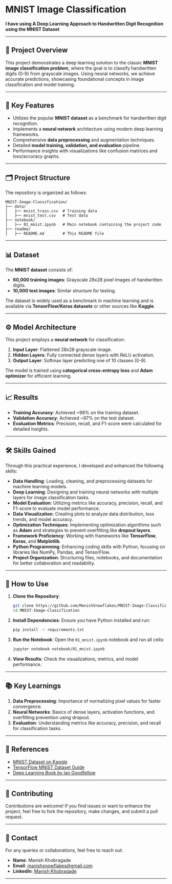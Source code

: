 # **MNIST Image Classification**

**I have using A Deep Learning Approach to Handwritten Digit Recognition using the MNIST Dataset**

---

## **📌 Project Overview**
This project demonstrates a deep learning solution to the classic **MNIST image classification problem**, where the goal is to classify handwritten digits (0-9) from grayscale images. Using neural networks, we achieve accurate predictions, showcasing foundational concepts in image classification and model training.

---

## **🌟 Key Features**
- Utilizes the popular **MNIST dataset** as a benchmark for handwritten digit recognition.
- Implements a **neural network** architecture using modern deep learning frameworks.
- Comprehensive **data preprocessing** and augmentation techniques.
- Detailed **model training, validation, and evaluation** pipeline.
- Performance insights with visualizations like confusion matrices and loss/accuracy graphs.

---

## **🗂 Project Structure**
The repository is organized as follows:

```
MNIST-Image-Classification/
├── data/
│   ├── mnist_train.csv  # Training data
│   ├── mnist_test.csv   # Test data
├── notebook/
│   ├── 01_mnist.ipynb   # Main notebook containing the project code
├── readme/
│   ├── README.md        # This README file
```

---

## **📊 Dataset**
The **MNIST dataset** consists of:
- **60,000 training images**: Grayscale 28x28 pixel images of handwritten digits.
- **10,000 test images**: Similar structure for testing.
  
The dataset is widely used as a benchmark in machine learning and is available via **TensorFlow/Keras datasets** or other sources like **Kaggle**.

---

## **⚙️ Model Architecture**
This project employs a **neural network** for classification:
1. **Input Layer**: Flattened 28x28 grayscale image.
2. **Hidden Layers**: Fully connected dense layers with ReLU activation.
3. **Output Layer**: Softmax layer predicting one of 10 classes (0-9).

The model is trained using **categorical cross-entropy loss** and **Adam optimizer** for efficient learning.

---

## **📈 Results**
- **Training Accuracy**: Achieved ~98% on the training dataset.
- **Validation Accuracy**: Achieved ~97% on the test dataset.
- **Evaluation Metrics**: Precision, recall, and F1-score were calculated for detailed insights.

---

## **🛠️ Skills Gained**
Through this practical experience, I developed and enhanced the following skills:
- **Data Handling**: Loading, cleaning, and preprocessing datasets for machine learning models.
- **Deep Learning**: Designing and training neural networks with multiple layers for image classification tasks.
- **Model Evaluation**: Utilizing metrics like accuracy, precision, recall, and F1-score to evaluate model performance.
- **Data Visualization**: Creating plots to analyze data distribution, loss trends, and model accuracy.
- **Optimization Techniques**: Implementing optimization algorithms such as **Adam** and strategies to prevent overfitting like **dropout layers**.
- **Framework Proficiency**: Working with frameworks like **TensorFlow**, **Keras**, and **Matplotlib**.
- **Python Programming**: Enhancing coding skills with Python, focusing on libraries like NumPy, Pandas, and TensorFlow.
- **Project Organization**: Structuring files, notebooks, and documentation for better collaboration and readability.

---

## **🚀 How to Use**
1. **Clone the Repository**:
   ```bash
   git clone https://github.com/ManishSnowflakes/MNIST-Image-Classification.git
   cd MNIST-Image-Classification
   ```
2. **Install Dependencies**:
   Ensure you have Python installed and run:
   ```bash
   pip install -r requirements.txt
   ```

3. **Run the Notebook**:
   Open the `01_mnist.ipynb` notebook and run all cells:
   ```bash
   jupyter notebook notebook/01_mnist.ipynb
   ```
4. **View Results**:
   Check the visualizations, metrics, and model performance.

---

## **📚 Key Learnings**
1. **Data Preprocessing**: Importance of normalizing pixel values for faster convergence.
2. **Neural Networks**: Basics of dense layers, activation functions, and overfitting prevention using dropout.
3. **Evaluation**: Understanding metrics like accuracy, precision, and recall for classification tasks.

---

## **🔗 References**
- [MNIST Dataset on Kaggle](https://www.kaggle.com/c/digit-recognizer)
- [TensorFlow MNIST Dataset Guide](https://www.tensorflow.org/datasets/catalog/mnist)
- [Deep Learning Book by Ian Goodfellow](https://www.deeplearningbook.org/)

---

## **🤝 Contributing**
Contributions are welcome! If you find issues or want to enhance the project, feel free to fork the repository, make changes, and submit a pull request.

---

## **📧 Contact**
For any queries or collaborations, feel free to reach out:
- **Name**: Manish Khobragade
- **Email**: [manishsnowflakes@gmail.com](mailto:manishsnowflakes@gmail.com)
- **LinkedIn**: [Manish Khobragade](https://www.linkedin.com/in/manishkhobragade-itengineer)

---
